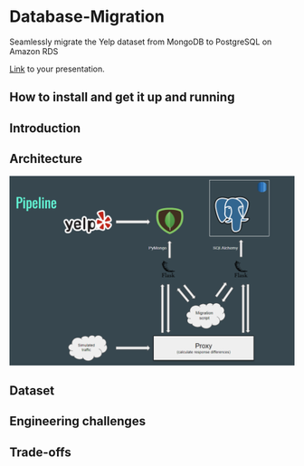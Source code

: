 # Database-Migration

Seamlessly migrate the Yelp dataset from MongoDB to PostgreSQL on Amazon RDS

[Link](https://docs.google.com/presentation/d/1jF7Gt8HZidwaWe9W3xag3_kWVVKUT43aO7xG2OmGAYw/edit) to your presentation.


## How to install and get it up and running


## Introduction

## Architecture

![Pipeline](images/pipeline.png)

## Dataset

## Engineering challenges

## Trade-offs
